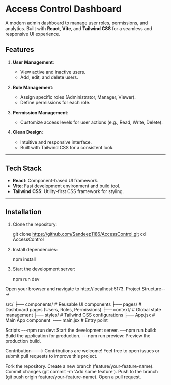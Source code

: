 # Access Control Dashboard

A modern admin dashboard to manage user roles, permissions, and analytics. Built with **React**, **Vite**, and **Tailwind CSS** for a seamless and responsive UI experience.

## Features

1. **User Management**:
   - View active and inactive users.
   - Add, edit, and delete users.

2. **Role Management**:
   - Assign specific roles (Administrator, Manager, Viewer).
   - Define permissions for each role.

3. **Permission Management**:
   - Customize access levels for user actions (e.g., Read, Write, Delete).

4. **Clean Design**:
   - Intuitive and responsive interface.
   - Built with Tailwind CSS for a consistent look.

---

## Tech Stack

- **React**: Component-based UI framework.
- **Vite**: Fast development environment and build tool.
- **Tailwind CSS**: Utility-first CSS framework for styling.

---

## Installation

1. Clone the repository:

   
   git clone https://github.com/Sandeep1186/AccessControl.git
   cd AccessControl
2. Install dependencies:
   
   npm install
3. Start the development server:
    
   npm run dev

Open your browser and navigate to http://localhost:5173.
Project Structure--->

src/
├── components/        # Reusable UI components
├── pages/             # Dashboard pages (Users, Roles, Permissions)
├── context/           # Global state management
├── styles/            # Tailwind CSS configurations
├── App.jsx            # Main App component
└── main.jsx           # Entry point

Scripts
---npm run dev: Start the development server.
---npm run build: Build the application for production.
---npm run preview: Preview the production build.

Contribution--->
Contributions are welcome! Feel free to open issues or submit pull requests to improve this project.

Fork the repository.
Create a new branch (feature/your-feature-name).
Commit changes (git commit -m 'Add some feature').
Push to the branch (git push origin feature/your-feature-name).
Open a pull request.
